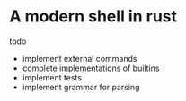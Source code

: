 # A modern shell in rust

todo
- implement external commands
- complete implementations of builtins
- implement tests
- implement grammar for parsing
